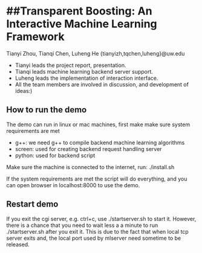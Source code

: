 ##Transparent Boosting: An Interactive Machine Learning Framework
========
Tianyi Zhou, Tianqi Chen, Luheng He {tianyizh,tqchen,luheng}@uw.edu

* Tianyi leads the project report, presentation.
* Tianqi leads machine learning backend server support.
* Luheng leads the implementation of interaction interface.
* All the team members are involved in discussion, and development of ideas:)

## How to run the demo
The demo can run in linux or mac machines, first make make sure system requirements are met
* g++: we need g++ to compile backend machine learning algorithms
* screen: used for creating backend request handling server 
* python: used for backend script

Make sure the machine is connected to the internet, run: 
./install.sh

If the system requirements are met the script will do everything, and you can open browser in localhost:8000 to use the demo.

## Restart demo
If you exit the cgi server, e.g. ctrl+c, use ./startserver.sh to start it. 
However, there is a chance that you need to wait less a a minute to run ./startserver.sh after you exit it.
This is due to the fact that when local tcp server exits and, the local port used by mlserver need sometime to be released.

